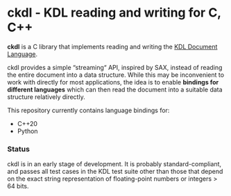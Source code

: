 # ckdl - KDL reading and writing for C, C++

**ckdl** is a C library that implements reading and writing the
[KDL Document Language](https://github.com/kdl-org/kdl).

ckdl provides a simple “streaming“ API, inspired by SAX, instead of reading the
entire document into a data structure. While this may be inconvenient to work
with directly for most applications, the idea is to enable **bindings for
different languages** which can then read the document into a suitable data
structure relatively directly.

This repository currently contains language bindings for:

 * C++20
 * Python

### Status

ckdl is in an early stage of development. It is probably standard-compliant,
and passes all test cases in the KDL test suite other than those that depend
on the exact string representation of floating-point numbers or integers
&gt; 64 bits.

